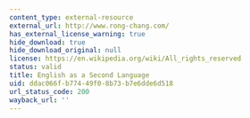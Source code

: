 ```yaml
---
content_type: external-resource
external_url: http://www.rong-chang.com/
has_external_license_warning: true
hide_download: true
hide_download_original: null
license: https://en.wikipedia.org/wiki/All_rights_reserved
status: valid
title: English as a Second Language
uid: ddac066f-b774-49f0-8b73-b7e6dde6d518
url_status_code: 200
wayback_url: ''
---
```

